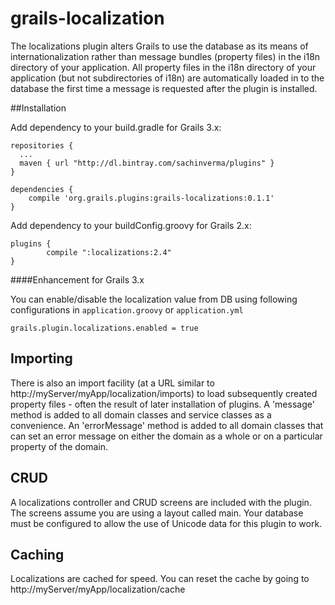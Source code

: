 grails-localization
===================

The localizations plugin alters Grails to use the database as its means of
internationalization rather than message bundles (property files) in the i18n
directory of your application. All property files in the i18n directory of your
application (but not subdirectories of i18n) are automatically loaded in to the
database the first time a message is requested after the plugin is installed.

##Installation

Add dependency to your build.gradle for Grails 3.x:

```
repositories {
  ...
  maven { url "http://dl.bintray.com/sachinverma/plugins" }
}

dependencies {
    compile 'org.grails.plugins:grails-localizations:0.1.1'
}
```


Add dependency to your buildConfig.groovy for Grails 2.x:

```
plugins {
        compile ":localizations:2.4"
}
```

####Enhancement for Grails 3.x

You can enable/disable the localization value from DB using following configurations in `application.groovy` or `application.yml`

```
grails.plugin.localizations.enabled = true
```

Importing
----------

There is also an import facility (at a URL similar to
http://myServer/myApp/localization/imports) to load subsequently created
property files - often the result of later installation of plugins. A 'message'
method is added to all domain classes and service classes as a convenience. An
'errorMessage' method is added to all domain classes that can set an error
message on either the domain as a whole or on a particular property of the
domain. 

CRUD
----

A localizations controller and CRUD screens are included with the plugin.
The screens assume you are using a layout called main. Your database must be
configured to allow the use of Unicode data for this plugin to work.

Caching
-------

Localizations are cached for speed. You can reset the cache by going to 
http://myServer/myApp/localization/cache

